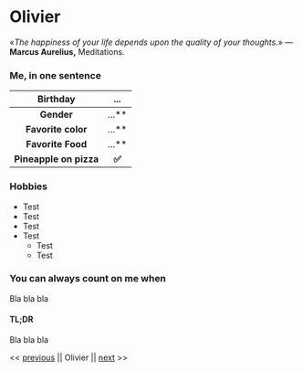 <h1>Olivier</h1>

«*The happiness of your life depends upon the quality of your thoughts.*»
― **Marcus Aurelius,** Meditations.

### Me, in one sentence

| Birthday               | ...  |
| ---------------------- | ---- |
| <center>**Gender** </center>            | <center>...** </center> |
| <center>**Favorite color** </center>    | <center>...** </center> |
| <center>**Favorite Food** </center>     | <center>...** </center> |
| <center>**Pineapple on pizza** </center>| <center>**✅** </center>   |

### Hobbies

<ul> 
    <li>Test</li>
    <li>Test</li>
    <li>Test</li>
    <li> Test
        <ul>
    		<li>Test</li>
    		<li>Test</li>
    	</ul>
    </li>
</ul>

### You can always count on me when 

Bla bla bla

#### TL;DR

Bla bla bla

<< [previous](https://www.google.com) || Olivier || [next](https://www.google.com) >>



